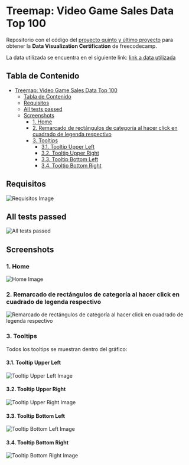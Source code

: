 # Treemap: Video Game Sales Data Top 100

Repositorio con el código del [proyecto quinto y último proyecto](https://www.freecodecamp.org/learn/data-visualization/data-visualization-projects/visualize-data-with-a-treemap-diagram) para obtener la **Data Visualization Certification** de freecodecamp.

La data utilizada se encuentra en el siguiente link: [link a data utilizada](https://cdn.freecodecamp.org/testable-projects-fcc/data/tree_map/video-game-sales-data.json)

## Tabla de Contenido

- [Treemap: Video Game Sales Data Top 100](#treemap-video-game-sales-data-top-100)
  - [Tabla de Contenido](#tabla-de-contenido)
  - [Requisitos](#requisitos)
  - [All tests passed](#all-tests-passed)
  - [Screenshots](#screenshots)
    - [1. Home](#1-home)
    - [2. Remarcado de rectángulos de categoría al hacer click en cuadrado de legenda respectivo](#2-remarcado-de-rectángulos-de-categoría-al-hacer-click-en-cuadrado-de-legenda-respectivo)
    - [3. Tooltips](#3-tooltips)
      - [3.1. Tooltip Upper Left](#31-tooltip-upper-left)
      - [3.2. Tooltip Upper Right](#32-tooltip-upper-right)
      - [3.3. Tooltip Bottom Left](#33-tooltip-bottom-left)
      - [3.4. Tooltip Bottom Right](#34-tooltip-bottom-right)

## Requisitos

![Requisitos Image](./screenshots/requisitos.webp)

## All tests passed

![All tests passed](./screenshots/all_tests_passed.webp)

## Screenshots

### 1. Home

![Home Image](./screenshots/home.webp)

### 2. Remarcado de rectángulos de categoría al hacer click en cuadrado de legenda respectivo

![Remarcado de rectángulos de categoría al hacer click en cuadrado de legenda respectivo](./screenshots/click_square_legend.webp)

### 3. Tooltips

Todos los tooltips se muestran dentro del gráfico:

#### 3.1. Tooltip Upper Left

![Tooltip Upper Left Image](./screenshots/ultp.webp)

#### 3.2. Tooltip Upper Right

![Tooltip Upper Right Image](./screenshots/urtp.webp)

#### 3.3. Tooltip Bottom Left

![Tooltip Bottom Left Image](./screenshots/bltp.webp)

#### 3.4. Tooltip Bottom Right

![Tooltip Bottom Right Image](./screenshots/brtp.webp)
